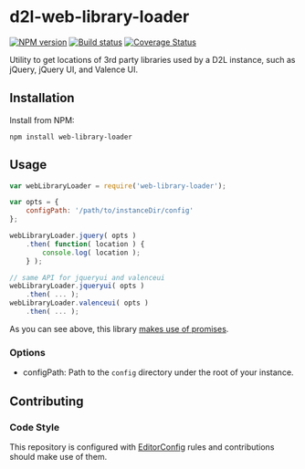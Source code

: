 # d2l-web-library-loader
[![NPM version][npm-image]][npm-url]
[![Build status][ci-image]][ci-url]
[![Coverage Status][coverage-image]][coverage-url]

Utility to get locations of 3rd party libraries used by a D2L instance, such
as jQuery, jQuery UI, and Valence UI.

## Installation

Install from NPM:

```shell
npm install web-library-loader
```

## Usage

```javascript
var webLibraryLoader = require('web-library-loader');

var opts = {
	configPath: '/path/to/instanceDir/config'
};

webLibraryLoader.jquery( opts )
	.then( function( location ) {
		console.log( location );
	} );

// same API for jqueryui and valenceui
webLibraryLoader.jqueryui( opts )
	.then( ... );
webLibraryLoader.valenceui( opts )
	.then( ... );
```

As you can see above, this library [makes use of promises](https://www.npmjs.org/package/q).

### Options
* configPath: Path to the `config` directory under the root of your instance.

## Contributing

### Code Style

This repository is configured with [EditorConfig](http://editorconfig.org) rules and
contributions should make use of them.

[npm-url]: https://npmjs.org/package/d2l-web-library-loader
[npm-image]: https://badge.fury.io/js/d2l-web-library-loader.png
[ci-image]: https://travis-ci.org/Brightspace/web-library-loader.svg?branch=master
[ci-url]: https://travis-ci.org/Brightspace/web-library-loader
[coverage-image]: https://coveralls.io/repos/Brightspace/web-library-loader/badge.png?branch=master
[coverage-url]: https://coveralls.io/r/Brightspace/web-library-loader?branch=master
